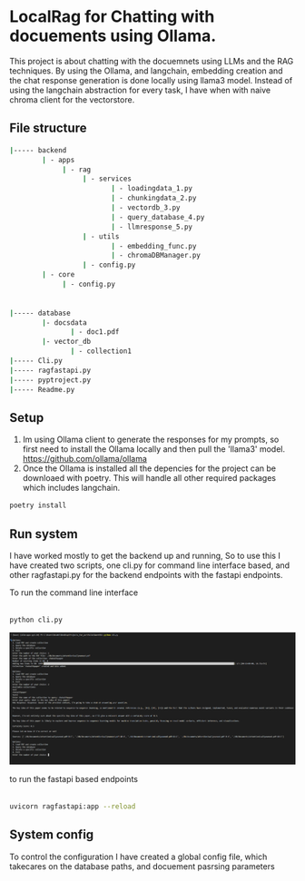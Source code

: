 # LocalRag for Chatting with docuements using Ollama.

This project is about chatting with the docuemnets using LLMs and the RAG techniques. By using the Ollama, and langchain, embedding creation and the chat response generation is done locally using llama3 model. Instead of using the langchain abstraction for every task, I have when with naive chroma client for the vectorstore. 


## File structure

```bash
|----- backend
        | - apps
             | - rag 
                  | - services
                         | - loadingdata_1.py
                         | - chunkingdata_2.py
                         | - vectordb_3.py
                         | - query_database_4.py
                         | - llmresponse_5.py
                  | - utils
                         | - embedding_func.py
                         | - chromaDBManager.py
                  | - config.py
        | - core
             | - config.py


|----- database
        |- docsdata
               | - doc1.pdf
        |- vector_db
               | - collection1
|----- Cli.py 
|----- ragfastapi.py
|----- pyptroject.py
|----- Readme.py
```

## Setup
1. Im using Ollama client to generate the responses for my prompts, so first need to install the Ollama locally and then pull the 'llama3' model.
https://github.com/ollama/ollama
2. Once the Ollama is installed all the depencies for the project can be downloaed with poetry. This will handle all other required packages which includes langchain.

```bash 
poetry install

```
## Run system

I have worked mostly to get the backend up and running, So to use this I have created two scripts, one cli.py for command line interface based, and other ragfastapi.py for the backend endpoints with the fastapi endpoints.

To run the command line interface

```bash

python cli.py

```
![alt text](image-1.png)

to run the fastapi based endpoints

```bash

uvicorn ragfastapi:app --reload

```


## System config

To control the configuration I have created a global config file, which takecares on the database paths, and docuement pasrsing parameters

